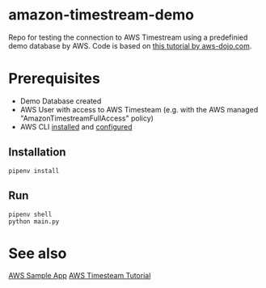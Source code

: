 # amazon-timestream-demo
Repo for testing the connection to AWS Timestream using a predefinied demo database by AWS.
Code is based on [this tutorial by aws-dojo.com](https://aws-dojo.com/excercises/excercise24/).
# Prerequisites
- Demo Database created
- AWS User with access to AWS Timesteam (e.g. with the AWS managed "AmazonTimestreamFullAccess" policy)
- AWS CLI [installed](https://docs.aws.amazon.com/cli/latest/userguide/getting-started-install.html) and [configured](https://docs.aws.amazon.com/cli/latest/userguide/cli-configure-quickstart.html)

## Installation

```Shell
pipenv install
```

## Run

```Shell
pipenv shell
python main.py
```

# See also
[AWS Sample App](https://github.com/awslabs/amazon-timestream-tools/tree/mainline/sample_apps/python)
[AWS Timesteam Tutorial](https://www.youtube.com/watch?v=39ijv_pfWSQ&feature=emb_logo)